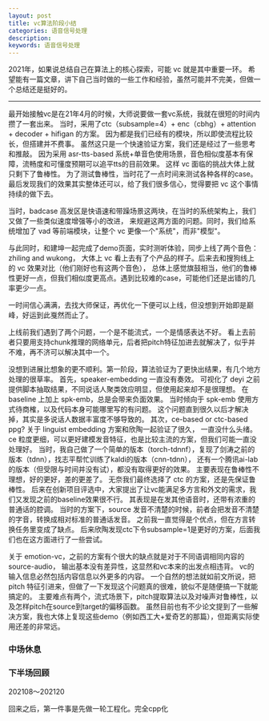 ```yaml
---
layout: post
title: vc算法阶段小结
categories: 语音信号处理
description: 
keywords: 语音信号处理
---
```



2021年，如果说总结自己在算法上的核心探索，可能 vc 就是其中重要一环。
希望能有一篇文章，讲下自己当时做的一些工作和经验，虽然可能并不完美，但做一个总结还是挺好的。

---

最开始接触vc是在21年4月的时候，大师说要做一套vc系统，我就在很短的时间内攒了一套出来。
当时，采用了ctc（subsample=4）+ enc（cbhg）+ attention + decoder + hifigan 的方案。
因为都是我们已经有的模块，所以即使流程比较长，但搭建并不费事。
虽然这只是一个快速验证方案，我们还是经过了一些思考和推敲。
因为采用 asr-tts-based 系统+单音色使用场景，音色相似度基本有保障，流畅度和可懂度预期可以追平tts的目前效果。
这样 vc 面临的挑战大体上就只剩下了鲁棒性。
为了测试鲁棒性，当时花了一点时间来测试各种各样的case。
最后发现我们的效果其实整体还可以，给了我们很多信心，觉得要把 vc 这个事情持续的做下去。

当时，badcase 高发区是快语速和带躁场景这两块，在当时的系统架构上，我们又做了一些类似速度增强等小的改进，
来规避这两方面的问题。同时，我们给系统增加了 vad 等前端模块，让整个 vc 更像一个"系统"，而非"模型"。

与此同时，和建坤一起完成了demo页面，实时测听体验，同步上线了两个音色：zhiling and wukong，
大体上 vc 看上去有了个产品的样子。后来去和搜狗线上的 vc 效果对比（他们刚好也有这两个音色），
总体上感觉旗鼓相当，他们的鲁棒性更好一点，但我们相似度更高点。遇到比较难的case，可能他们还是出错的几率更少一点。

一时间信心满满，去找大师保证，再优化一下便可以上线，但没想到开始即是巅峰，好运到此戛然而止了。

上线前我们遇到了两个问题，一个是不能流式，一个是情感表达不好。
看上去前者只要用支持chunk推理的网络单元，后者把pitch特征加进去就解决了，似乎并不难，再不济可以解决其中一个。

没想到进展比想象的更不顺利。第一阶段，算法验证为了更快出结果，有几个地方处理的很草率。
首先，speaker-embedding 一直没有奏效。
可视化了 deyi 之前提供脚本抽取结果，不同说话人聚类效应明显，但使用起来却不是很理想。
在 baseline 上加上 spk-emb，总是会带来负面效果。
当时倾向于 spk-emb 使用方式待商榷，以及代码本身可能哪里写的有问题。
这个问题直到很久以后才解决掉，其实是多说话人数据丰富度不够导致的。
其次，ce-based or ctc-based ppg? 关于 linguist embedding 方案和欣陶一起验证了很久，
一直没什么头绪。ce 粒度更细，可以更好建模发音特征，也是比较主流的方案，但我们可能一直没处理好。
当时，我自己做了一个简单的版本（torch-tdnnf），复现了剑涛之前的版本（tdnn），找志平帮忙训练了kaldi的版本（cnn-tdnn），
还有一个腾讯ai-lab的版本（但受限与时间并没有试），都没有取得更好的效果。
主要表现在鲁棒性不理想，好的更好，差的更差了。
无奈我们最终选择了 ctc 的方案，还是先保证鲁棒性。
后来在创新项目评选中，大家提出了让vc能满足多方言和外文的需求，我们又发现之前的baseline效果很不行。
其表现是在发其他语音时，还带有浓重的普通话的腔调。
当时的方案下，source 发音不清楚的时候，前者会把发音不清楚的字音，转换成相对标准的普通话发音。
之前我一直觉得是个优点，但在方言转换任务里变成了缺点。
后来欣陶发现ctc下令subsample=1是更好的方案，后面我们也在这方面进行了一些尝试。

关于 emotion-vc，之前的方案有个很大的缺点就是对于不同语调相同内容的source-audio，
输出基本没有差异性，这显然和vc本来的出发点相违背。
vc的输入信息必然包括内容信息以外更多的内容。
一个自然的想法就如前文所说，把 pitch 特征引进来，但做了一下发现这个问题真的很难，貌似不是随便搞一下就能搞定的。
主要难点有两个，流式场景下，pitch提取算法以及对噪声对鲁棒性，以及怎样pitch在source到target的偏移函数。
虽然目前也有不少论文提到了一些解决方案，我也大体上复现这些demo（例如西工大+爱奇艺的那篇），但距离实际使用还差的非常远。

### 中场休息

### 下半场回顾
202108～202120

回来之后，第一件事是先做一轮工程化。完全cpp化

